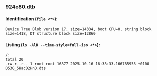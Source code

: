 ### 924c80.dtb
#### Identification (`file <*>`):
```
Device Tree Blob version 17, size=14334, boot CPU=0, string block size=1418, DT structure block size=12860
```
#### Listing (`ls -AlR --time-style=full-iso <*>`):
```
/:
total 20
-rw-r--r-- 1 root root 16877 2025-10-16 16:38:33.166785953 +0100 D53G_5HacD2HnD.dts
```

